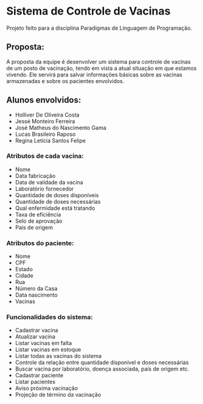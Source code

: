 # Sistema de Controle de Vacinas

Projeto feito para a disciplina Paradigmas de Linguagem de Programação.

## Proposta:
A proposta da equipe é desenvolver um sistema para controle de vacinas de um posto de vacinação, tendo em vista a atual situação em que estamos vivendo. Ele servirá para salvar informações básicas sobre as vacinas armazenadas e sobre os pacientes envolvidos.

## Alunos envolvidos: 
- Holliver De Oliveira Costa
- Jessé Monteiro Ferreira
- José Matheus do Nascimento Gama
- Lucas Brasileiro Raposo
- Regina Letícia Santos Felipe

### Atributos de cada vacina:

- Nome
- Data fabricação
- Data de validade da vacina
- Laboratório fornecedor
- Quantidade de doses disponíveis
- Quantidade de doses necessárias
- Qual enfermidade está tratando
- Taxa de eficiência
- Selo de aprovação
- País de origem

### Atributos do paciente:

- Nome
- CPF
- Estado
- Cidade
- Rua
- Número da Casa
- Data nascimento
- Vacinas 

### Funcionalidades do sistema:

- Cadastrar vacina
- Atualizar vacina
- Listar vacinas em falta
- Listar vacinas em estoque
- Listar todas as vacinas do sistema
- Controle da relação entre quantidade disponível e doses necessárias
- Buscar vacina por laboratório, doença associada, país de origem etc.
- Cadastrar paciente
- Listar pacientes
- Aviso próxima vacinação 
- Projeção de término da vacinação 
